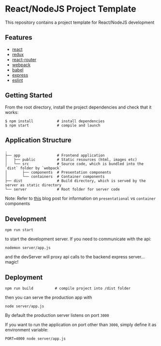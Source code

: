 # React/NodeJS Project Template

This repository contains a project template for React/NodeJS development

## Features

* [react](https://github.com/facebook/react)
* [redux](https://github.com/rackt/redux)
* [react-router](https://github.com/rackt/react-router)
* [webpack](https://github.com/webpack/webpack)
* [babel](https://github.com/babel/babel)
* [express](https://github.com/expressjs/express)
* [eslint](http://eslint.org)

## Getting Started

From the root directory, install the project dependencies and check that it works:

```
$ npm install           # install dependencies
$ npm start             # compile and launch
```

## Application Structure

```
.
├── app                 # Frontend application
│   ├── public          # Static resources (html, images etc)
│   └── src             # Source code, which is bundled into the `dist` folder by `webpack`
│       ├── components  # Presentation components
│       └── containers  # Container components
├── dist                # Build directory, which is served by the server as static directory
└── server              # Root folder for server code
```

Note: Refer to [this](https://medium.com/@dan_abramov/smart-and-dumb-components-7ca2f9a7c7d0#.469taxbj0) blog post for information on `presentational` vs `container` components

## Development

`npm run start`

to start the development server. If you need to communicate with the api:

`nodemon server/app.js`

and the devServer will proxy api calls to the backend express server... magic!

## Deployment

```
npm run build          # compile project into /dist folder
```

then you can serve the production app with

```
node server/app.js
```

By default the production server listens on port `3000`

If you want to run the application on port other than `3000`, simply define it as environment variable:

```
PORT=4000 node server/app.js
```
